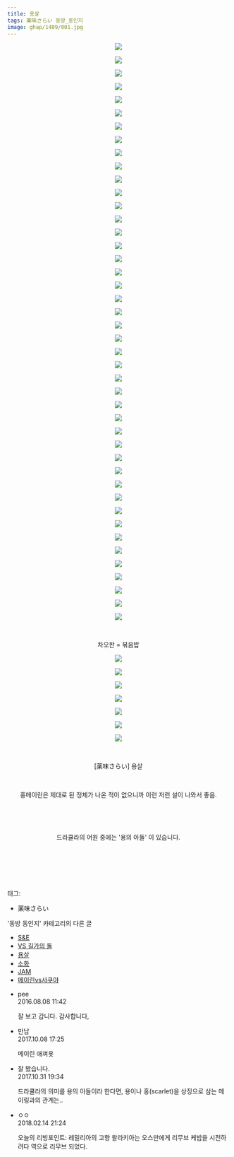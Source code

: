 ```yaml
---
title: 용살
tags: 薬味さらい 동방_동인지
image: ghap/1409/001.jpg
---
```

<div class="article">
<p style="text-align: center; clear: none; float: none;"><img src="{{ site.nasurl }}/ghap/1409/001.jpg"/></p>
<p style="text-align: center; clear: none; float: none;"><img src="{{ site.nasurl }}/ghap/1409/002.jpg"/></p>
<p style="text-align: center; clear: none; float: none;"><img src="{{ site.nasurl }}/ghap/1409/003.jpg"/></p>
<p style="text-align: center; clear: none; float: none;"><img src="{{ site.nasurl }}/ghap/1409/004.jpg"/></p>
<p style="text-align: center; clear: none; float: none;"><img src="{{ site.nasurl }}/ghap/1409/005.jpg"/></p>
<p style="text-align: center; clear: none; float: none;"><img src="{{ site.nasurl }}/ghap/1409/006.jpg"/></p>
<p style="text-align: center; clear: none; float: none;"><img src="{{ site.nasurl }}/ghap/1409/007.jpg"/></p>
<p style="text-align: center; clear: none; float: none;"><img src="{{ site.nasurl }}/ghap/1409/008.jpg"/></p>
<p style="text-align: center; clear: none; float: none;"><img src="{{ site.nasurl }}/ghap/1409/009.jpg"/></p>
<p style="text-align: center; clear: none; float: none;"><img src="{{ site.nasurl }}/ghap/1409/010.jpg"/></p>
<p style="text-align: center; clear: none; float: none;"><img src="{{ site.nasurl }}/ghap/1409/011.jpg"/></p>
<p style="text-align: center; clear: none; float: none;"><img src="{{ site.nasurl }}/ghap/1409/012.jpg"/></p>
<p style="text-align: center; clear: none; float: none;"><img src="{{ site.nasurl }}/ghap/1409/013.jpg"/></p>
<p style="text-align: center; clear: none; float: none;"><img src="{{ site.nasurl }}/ghap/1409/014.jpg"/></p>
<p style="text-align: center; clear: none; float: none;"><img src="{{ site.nasurl }}/ghap/1409/015.jpg"/></p>
<p style="text-align: center; clear: none; float: none;"><img src="{{ site.nasurl }}/ghap/1409/016.jpg"/></p>
<p style="text-align: center; clear: none; float: none;"><img src="{{ site.nasurl }}/ghap/1409/017.jpg"/></p>
<p style="text-align: center; clear: none; float: none;"><img src="{{ site.nasurl }}/ghap/1409/018.jpg"/></p>
<p style="text-align: center; clear: none; float: none;"><img src="{{ site.nasurl }}/ghap/1409/019.jpg"/></p>
<p style="text-align: center; clear: none; float: none;"><img src="{{ site.nasurl }}/ghap/1409/020.jpg"/></p>
<p style="text-align: center; clear: none; float: none;"><img src="{{ site.nasurl }}/ghap/1409/021.jpg"/></p>
<p style="text-align: center; clear: none; float: none;"><img src="{{ site.nasurl }}/ghap/1409/022.jpg"/></p>
<p style="text-align: center; clear: none; float: none;"><img src="{{ site.nasurl }}/ghap/1409/023.jpg"/></p>
<p style="text-align: center; clear: none; float: none;"><img src="{{ site.nasurl }}/ghap/1409/024.jpg"/></p>
<p style="text-align: center; clear: none; float: none;"><img src="{{ site.nasurl }}/ghap/1409/025.jpg"/></p>
<p style="text-align: center; clear: none; float: none;"><img src="{{ site.nasurl }}/ghap/1409/026.jpg"/></p>
<p style="text-align: center; clear: none; float: none;"><img src="{{ site.nasurl }}/ghap/1409/027.jpg"/></p>
<p style="text-align: center; clear: none; float: none;"><img src="{{ site.nasurl }}/ghap/1409/028.jpg"/></p>
<p style="text-align: center; clear: none; float: none;"><img src="{{ site.nasurl }}/ghap/1409/029.jpg"/></p>
<p style="text-align: center; clear: none; float: none;"><img src="{{ site.nasurl }}/ghap/1409/030.jpg"/></p>
<p style="text-align: center; clear: none; float: none;"><img src="{{ site.nasurl }}/ghap/1409/031.jpg"/></p>
<p style="text-align: center; clear: none; float: none;"><img src="{{ site.nasurl }}/ghap/1409/032.jpg"/></p>
<p style="text-align: center; clear: none; float: none;"><img src="{{ site.nasurl }}/ghap/1409/033.jpg"/></p>
<p style="text-align: center; clear: none; float: none;"><img src="{{ site.nasurl }}/ghap/1409/034.jpg"/></p>
<p style="text-align: center; clear: none; float: none;"><img src="{{ site.nasurl }}/ghap/1409/035.jpg"/></p>
<p style="text-align: center; clear: none; float: none;"><img src="{{ site.nasurl }}/ghap/1409/036.jpg"/></p>
<p style="text-align: center; clear: none; float: none;"><img src="{{ site.nasurl }}/ghap/1409/037.jpg"/></p>
<p style="text-align: center; clear: none; float: none;"><img src="{{ site.nasurl }}/ghap/1409/038.jpg"/></p>
<p style="text-align: center; clear: none; float: none;"><img src="{{ site.nasurl }}/ghap/1409/039.jpg"/></p>
<p style="text-align: center; clear: none; float: none;"><img src="{{ site.nasurl }}/ghap/1409/040.jpg"/></p>
<p style="text-align: center; clear: none; float: none;"><img src="{{ site.nasurl }}/ghap/1409/041.jpg"/></p>
<p style="text-align: center; clear: none; float: none;"><img src="{{ site.nasurl }}/ghap/1409/042.jpg"/></p>
<p style="text-align: center; clear: none; float: none;"><img src="{{ site.nasurl }}/ghap/1409/043.jpg"/></p>
<p style="text-align: center; clear: none; float: none;"><img src="{{ site.nasurl }}/ghap/1409/044.jpg"/></p>
<p style="text-align: center; clear: none; float: none;"><br/></p>
<p style="text-align: center; clear: none; float: none;">차오판 = 볶음밥</p>
<p style="text-align: center; clear: none; float: none;"><img src="{{ site.nasurl }}/ghap/1409/045.jpg"/></p>
<p style="text-align: center; clear: none; float: none;"><img src="{{ site.nasurl }}/ghap/1409/046.jpg"/></p>
<p style="text-align: center; clear: none; float: none;"><img src="{{ site.nasurl }}/ghap/1409/047.jpg"/></p>
<p style="text-align: center; clear: none; float: none;"><img src="{{ site.nasurl }}/ghap/1409/048.jpg"/></p>
<p style="text-align: center; clear: none; float: none;"><img src="{{ site.nasurl }}/ghap/1409/049.jpg"/></p>
<p style="text-align: center; clear: none; float: none;"><img src="{{ site.nasurl }}/ghap/1409/050.jpg"/></p>
<p style="text-align: center; clear: none; float: none;"><img src="{{ site.nasurl }}/ghap/1409/051.jpg"/></p>
<p style="text-align: center; clear: none; float: none;"><br/></p>
<p style="text-align: center; clear: none; float: none;">[薬味さらい] 용살</p>
<p style="text-align: center; clear: none; float: none;"><br/></p>
<p style="text-align: center; clear: none; float: none;">홍메이린은 제대로 된 정체가 나온 적이 없으니까 이런 저런 설이 나와서 좋음.</p>
<p style="text-align: center; clear: none; float: none;"><br/></p>
<p style="text-align: center; clear: none; float: none;"><br/></p>
<p style="text-align: center; clear: none; float: none;">드라큘라의 어원 중에는 '용의 아들' 이 있습니다.</p>
<p style="text-align: center; clear: none; float: none;"><br/></p>
<p style="text-align: center; clear: none; float: none;"><br/></p>
<p><br/></p>
</div><div class="tagTrail">
<p>태그: </p>
<ul>
<li>薬味さらい</li>
</ul>
</div><div class="another">
<p>'동방 동인지' 카테고리의 다른 글</p>
<ul>
<li><a href="/2016-08-08-ghap_1411">S&amp;E</a></li>
<li><a href="/2016-08-08-ghap_1410">VS 길가의 돌</a></li>
<li><a href="/2016-08-08-ghap_1409">용살</a></li>
<li><a href="/2016-08-08-ghap_1408">소화</a></li>
<li><a href="/2016-08-08-ghap_1407">JAM</a></li>
<li><a href="/2016-08-08-ghap_1406">메이린vs사쿠야</a></li>
</ul>
</div><div class="cb_module cb_fluid">
<div class="cb_wrt cb_profile">
<div class="comment">
<ul>
<li class="cb_thumb_off" id="comment14776524">
<div class="cb_comment_area">
<div class="cb_info_area">
<div class="cb_section">
<span class="cb_nick_name">pee</span>
</div>
<div class="cb_section">
<span class="cb_date">2016.08.08 11:42 </span>
</div>
</div>
<div class="cb_dsc_comment">
<p class="cb_dsc">
											잘 보고 갑니다. 감사합니다,
										</p>
</div>
</div></li>
<li class="cb_thumb_off" id="comment15100540">
<div class="cb_comment_area">
<div class="cb_info_area">
<div class="cb_section">
<span class="cb_nick_name">만남</span>
</div>
<div class="cb_section">
<span class="cb_date">2017.10.08 17:25 </span>
</div>
</div>
<div class="cb_dsc_comment">
<p class="cb_dsc">
											메이린 애껴욧
										</p>
</div>
</div></li>
<li class="cb_thumb_off" id="comment15119051">
<div class="cb_comment_area">
<div class="cb_info_area">
<div class="cb_section">
<span class="cb_nick_name">잘 봤습니다.</span>
</div>
<div class="cb_section">
<span class="cb_date">2017.10.31 19:34 </span>
</div>
</div>
<div class="cb_dsc_comment">
<p class="cb_dsc">
											드라큘라의 의미를 용의 아들이라 한다면, 용이나 홍(scarlet)을 상징으로 삼는 메이링과의 관계는..
										</p>
</div>
</div></li>
<li class="cb_thumb_off" id="comment15199749">
<div class="cb_comment_area">
<div class="cb_info_area">
<div class="cb_section">
<span class="cb_nick_name">ㅇㅇ</span>
</div>
<div class="cb_section">
<span class="cb_date">2018.02.14 21:24 </span>
</div>
</div>
<div class="cb_dsc_comment">
<p class="cb_dsc">
											오늘의 리빙포인트: 레밀리아의 고향 왈라키아는 오스만에게 리무브 케밥을 시전하려다 역으로 리무브 되었다.
										</p>
</div>
</div></li>
</ul>
</div>
</div><!-- commentList close -->
</div>
